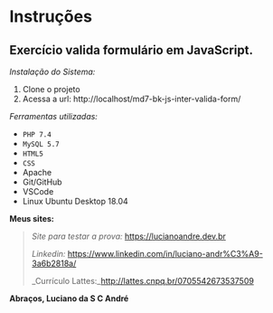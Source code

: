 # **Instruções**
## Exercício valida formulário em JavaScript.

_Instalação do Sistema:_

1. Clone o projeto
2. Acessa a url: http://localhost/md7-bk-js-inter-valida-form/

_Ferramentas utilizadas:_
- `PHP 7.4`
- `MySQL 5.7`
- `HTML5`
- `CSS`
- Apache
- Git/GitHub
- VSCode
- Linux Ubuntu Desktop 18.04

**Meus sites:**
> _Site para testar a prova:_ https://lucianoandre.dev.br
>
> _Linkedin:_ https://www.linkedin.com/in/luciano-andr%C3%A9-3a6b2818a/
>
> _Currículo Lattes:_http://lattes.cnpq.br/0705542673537509

**Abraços, Luciano da S C André**